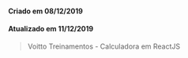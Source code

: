 #### Criado em 08/12/2019
#### Atualizado em 11/12/2019
> Voitto Treinamentos - Calculadora em ReactJS